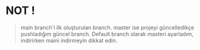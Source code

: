 # NOT !

> main branch'i ilk oluşturulan branch. master ise projeyi güncelledikçe pushladığım güncel branch. Default branch olarak masteri ayarladım, indirirken maini indirmeyin dikkat edin.
